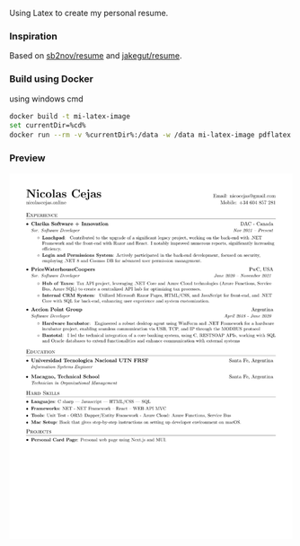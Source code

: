 Using Latex to create my personal resume. 

### Inspiration
Based on 
 [sb2nov/resume](https://github.com/sb2nov/resume)
and 
 [jakegut/resume](https://github.com/jakegut/resume.git).

### Build using Docker
using windows cmd
```sh
docker build -t mi-latex-image 
set currentDir=%cd%
docker run --rm -v %currentDir%:/data -w /data mi-latex-image pdflatex nicolas_cejas_resume.tex
```

### Preview

![Resume Screenshot](/resume_preview.png)


